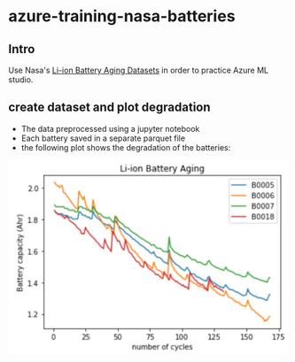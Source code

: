 # azure-training-nasa-batteries

## Intro 
Use Nasa's [Li-ion Battery Aging Datasets](https://data.nasa.gov/dataset/Li-ion-Battery-Aging-Datasets/uj5r-zjdb) in order to practice Azure ML studio.


## create dataset and plot degradation
- The data preprocessed using a jupyter notebook
- Each battery saved in a separate parquet file
- the following plot shows the degradation of the batteries:
<img src="images/aging.jpg">
